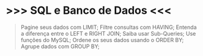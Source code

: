 # >>> SQL e Banco de Dados <<<
> Pagine seus dados com LIMIT;
> Filtre consultas com HAVING;
> Entenda a diferença entre o LEFT e RIGHT JOIN;
> Saiba usar Sub-Queries;
> Use funções do MySQL;
> Ordene os seus dados usando o ORDER BY;
> Agrupe dados com GROUP BY;
